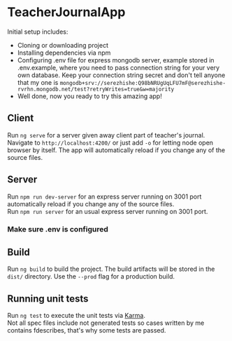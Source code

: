 # TeacherJournalApp

Initial setup includes:
* Cloning or downloading project
* Installing dependencies via npm
* Configuring .env file for express mongodb server, example stored in .env.example, where you need to pass connection string for your very own
database. Keep your connection string secret and don't tell anyone that my one is `mongodb+srv://serezhishe:Q98bNRUgUqLFU7mF@serezhishe-rvrhn.mongodb.net/test?retryWrites=true&w=majority`
* Well done, now you ready to try this amazing app!

## Client

Run `ng serve` for a server given away client part of teacher's journal. Navigate to `http://localhost:4200/` or just add `-o` for letting node open browser by itself. The app will automatically reload if you change any of the source files.

## Server

Run `npm run dev-server` for an express server running on 3001 port automatically reload if you change any of the source files.  
Run `npm run server` for an usual express server running on 3001 port.
### Make sure .env is configured   

## Build

Run `ng build` to build the project. The build artifacts will be stored in the `dist/` directory. Use the `--prod` flag for a production build.

## Running unit tests

Run `ng test` to execute the unit tests via [Karma](https://karma-runner.github.io).  
Not all spec files include not generated tests so cases written by me contains fdescribes, that's why some tests are passed. 
